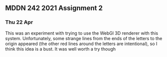 ## MDDN 242 2021 Assignment 2

### Thu 22 Apr

This was an experiment with trying to use the WebGl 3D renderer with this system. Unfortunately, some strange lines from the ends of the letters to the origin appeared (the other red lines around the letters are intentional), so I think this idea is a bust. It was well worth a try though
